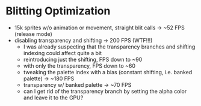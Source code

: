 # Blitting Optimization

* 15k sprites w/o animation or movement, straight blit calls -> ~52 FPS (release mode)
* disabling transparency and shifting -> 200 FPS (WTF!!!)
  * I was already suspecting that the transparency branches and shifting indexing could affect quite a bit
  * reintroducing just the shifting, FPS down to ~90
  * with only the transparency, FPS down to ~60
  * tweaking the palette index with a bias (constant shifting, i.e. banked palette) -> ~180 FPS
  * transparency w/ banked palette -> ~70 FPS
  * can I get rid of the transparency branch by setting the alpha color and leave it to the GPU?
  